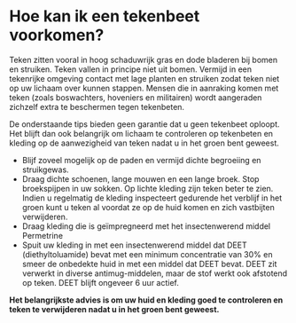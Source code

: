 # Hoe kan ik een tekenbeet voorkomen?
Teken zitten vooral in hoog schaduwrijk gras en dode bladeren bij bomen en struiken. Teken vallen in principe niet uit bomen. Vermijd in een tekenrijke omgeving contact met lage planten en struiken zodat teken niet op uw lichaam over kunnen stappen. Mensen die in aanraking komen met teken (zoals boswachters, hoveniers en militairen) wordt aangeraden zichzelf extra te beschermen tegen tekenbeten.

De onderstaande tips bieden geen garantie dat u geen tekenbeet oploopt. Het blijft dan ook belangrijk om lichaam te controleren op tekenbeten en kleding op de aanwezigheid van teken nadat u in het groen bent geweest.
- Blijf zoveel mogelijk op de paden en vermijd dichte begroeiing en struikgewas.
- Draag dichte schoenen, lange mouwen en een lange broek. Stop broekspijpen in uw sokken. Op lichte kleding zijn teken beter te zien. Indien u regelmatig de kleding inspecteert gedurende het verblijf in het groen kunt u teken al voordat ze op de huid komen en zich vastbijten verwijderen.
- Draag kleding die is geïmpregneerd met het insectenwerend middel Permetrine
- Spuit uw kleding in met een insectenwerend middel dat DEET (diethyltoluamide) bevat met een minimum concentratie van 30% en smeer de onbedekte huid in met een middel dat DEET bevat. DEET zit verwerkt in diverse antimug-middelen, maar de stof werkt ook afstotend op teken. DEET blijft ongeveer 6 uur actief.
 

**Het belangrijkste advies is om uw huid en kleding goed te controleren en teken te verwijderen nadat u in het groen bent geweest.**
